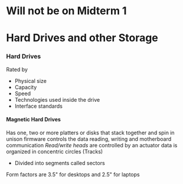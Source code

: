 # Will not be on Midterm 1
# Hard Drives and other Storage
### Hard Drives
Rated by
- Physical size
- Capacity
- Speed
- Technologies used inside the drive
- Interface standards
#### Magnetic Hard Drives
Has one, two or more platters or disks that stack together and spin in unison
firmware controls the data reading, writing and motherboard communication
*Read/write heads* are controlled by an actuator
data is organized in concentric circles (Tracks)
- Divided into segments called sectors

Form factors are 3.5" for desktops and 2.5" for laptops
